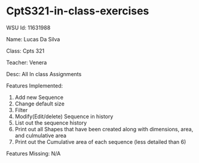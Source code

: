 # CptS321-in-class-exercises

WSU Id: 11631988

Name: Lucas Da Silva

Class: Cpts 321

Teacher: Venera

Desc: All In class Assignments

Features Implemented:
1. Add new Sequence
2. Change default size
3. Filter
4. Modify(Edit/delete) Sequence in history
5. List out the sequence history
6. Print out all Shapes that have been created along with dimensions, area, and culmulative area
7. Print out the Cumulative area of each sequence (less detailed than 6)

Features Missing:
N/A